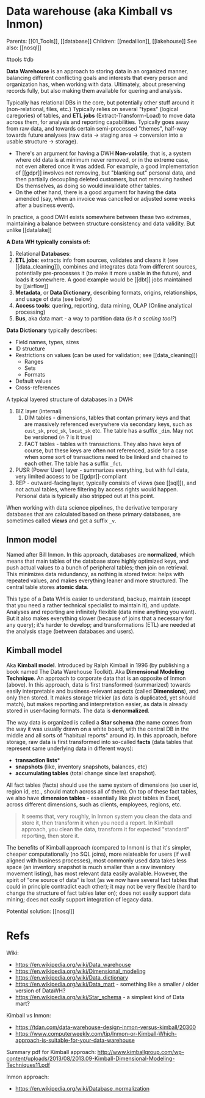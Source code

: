 # Data warehouse (aka Kimball vs Inmon)

Parents: [[01_Tools]], [[database]]
Children: [[medallion]], [[lakehouse]]
See also: [[nosql]]

#tools #db


**Data Warehouse** is an approach to storing data in an organized manner, balancing different conflicting goals and interests that every person and organization has, when working with data. Ultimately, about preserving records fully, but also making them available for quering and analysis.

Typically has relational DBs in the core, but potentially other stuff around it (non-relational, files, etc.) Typically relies on several "types" (logical caregories) of tables, and **ETL jobs** (Extract-Transform-Load) to move data across them, for analysis and reporting capabilities. Typically goes away from raw data, and towards certain semi-processed "themes", half-way towards future analyses (raw data → staging area → conversion into a usable structure → storage). 

* There's an argument for having a DWH **Non-volatile**, that is, a system where old data is at minimum never removed, or in the extreme case, not even altered once it was added. For example, a good implementation of [[gdpr]] involves not removing, but "blanking out" personal data, and then partially decoupling deleted customers, but not removing hashed IDs themselves, as doing so would invalidate other tables.
* On the other hand, there is a good argument for having the data amended (say, when an invoice was cancelled or adjusted some weeks after a business event).

In practice, a good DWH exists somewhere between these two extremes, maintaining a balance between structure consistency and data validity. But unlike [[datalake]]

**A Data WH typically consists of:**
1. Relational **Databases**:
2. **ETL jobs**: extracts info from sources, validates and cleans it (see [[data_cleaning]]), combines and integrates data from different sources, potentially pre-processes it (to make it more usable in the future), and loads it somewhere. A good example would be [[dbt]] jobs maintained by [[airflow]]
3. **Metadata**, or **Data Dictionary**, describing formats, origins, relationships, and usage of data (see below)
4. **Access tools**: quering, reporting, data mining, OLAP (Online analytical processing)
5. **Bus**, aka data mart - a way to partition data (_is it a scaling tool?_)

**Data Dictionary** typically describes:
* Field names, types, sizes
* ID structure
* Restrictions on values (can be used for validation; see [[data_cleaning]])
    * Ranges
    * Sets
    * Formats
* Default values
* Cross-references

A typical layered structure of databases in a DWH:
1. BIZ layer (internal)
    1. DIM tables - dimensions, tables that contan primary keys and that are massively referenced everywhere via secondary keys, such as `cust_sk`, `prod_sk`, `locat_sk` etc. The table has a suffix `_dim`. May not be versioned (🔥 ? is it true)
    2. FACT tables - tables with transactions. They also have keys of course, but these keys are often not referenced, aside for a case when some sort of transactions need to be linked and chained to each other. The table has a suffix `_fct`.
3. PUSR (Power User) layer - summarizes everything, but with full data, very limited access to be [[gdpr]]-compliant
4. REP - outward-facing layer, typically consists of views (see [[sql]]), and not actual tables, where filtering by access rights would happen. Personal data is typically also stripped out at this point.

When working with data science pipelines, the derivative temporary databases that are calculated based on these primary databases, are sometimes called **views** and get a suffix `_v`.

## Inmon model

Named after Bill Inmon. In this approach, databases are **normalized**, which means that main tables of the database store highly optimized keys, and push actual values to a bunch of peripheral tables; then join on retrieval. This minimizes data redundancy, as nothing is stored twice: helps with repeated values, and makes everything leaner and more structured. The central table stores **atomic data**.

This type of a Data WH is easier to understand, backup, maintain (except that you need a rather technical specialist to maintain it), and update. Analyses and reporting are infinitely flexible (data mine anything you want). But it also makes everything slower (because of joins that a necessary for any query); it's harder to develop; and  transformations (ETL) are needed at the analysis stage (between databases and users).

## Kimball model

Aka **Kimball model**. Introduced by Ralph Kimball in 1996 (by publishing a book named The Data Warehouse Toolkit). Aka **Dimensional Modeling Technique**. An approach to corporate data that is an opposite of Inmon (above). In this approach, data is first transformed (summarized) towards easily interpretable and business-relevant aspects (called **Dimensions**), and only then stored. It makes storage trickier (as data is duplicated, yet should match), but makes reporting and interpretation easier, as data is already stored in user-facing formats. The data is **denormalized**.

The way data is organized is called a **Star schema** (the name comes from the way it was usually drawn on a white board, with the central DB in the middle and all sorts of "habitual reports" around it). In this approach, before storage, raw data is first transformed into so-called **facts** (data tables that represent same underlying data in different ways):
* **transaction lists***
* **snapshots** (like, inventory snapshots, balances, etc)
* **accumulating tables** (total change since last snapshot).

All fact tables (facts) should use the same system of dimensions (so user id, region id, etc., should match across all of them). On top of these fact tables, we also have **dimension tables** - essentially like pivot tables in Excel, across different dimensions, such as clients, employees, regions, etc.

> It seems that, very roughly, in Inmon system you clean the data and store it, then transform it when you need a report. In Kimball approach, you clean the data, transform it for expected "standard" reporting, then store it.

The benefits of Kimball approach (compared to Inmon) is that it's simpler, cheaper computationally (no SQL joins), more relateable for users (if well aligned with business processes), most commonly used data takes less space (an inventory snapshot is much smaller than a raw inventory movement listing), has most relevant data easily available. However, the spirit of "one source of data" is lost (as we now have several fact tables that could in principle contradict each other); it may not be very flexible (hard to change the structure of fact tables later on); does not easily support data mining; does not easily support integration of legacy data.

Potential solution: [[nosql]]

# Refs

Wiki:
* https://en.wikipedia.org/wiki/Data_warehouse
* https://en.wikipedia.org/wiki/Dimensional_modeling
* https://en.wikipedia.org/wiki/Data_dictionary
* https://en.wikipedia.org/wiki/Data_mart - something like a smaller / older version of DataWH?
* https://en.wikipedia.org/wiki/Star_schema - a simplest kind of Data mart?

Kimball vs Inmon:
* https://tdan.com/data-warehouse-design-inmon-versus-kimball/20300
* https://www.computerweekly.com/tip/Inmon-or-Kimball-Which-approach-is-suitable-for-your-data-warehouse

Summary pdf for Kimball approach:
http://www.kimballgroup.com/wp-content/uploads/2013/08/2013.09-Kimball-Dimensional-Modeling-Techniques11.pdf

Inmon approach:
* https://en.wikipedia.org/wiki/Database_normalization